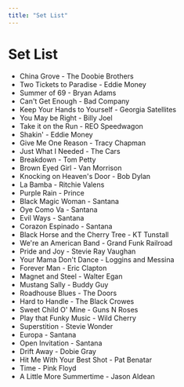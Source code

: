 ```yaml
---
title: "Set List"
---
```


# Set List

- China Grove - The Doobie Brothers
- Two Tickets to Paradise - Eddie Money
- Summer of 69 - Bryan Adams
- Can't Get Enough - Bad Company
- Keep Your Hands to Yourself - Georgia Satellites
- You May be Right - Billy Joel
- Take it on the Run - REO Speedwagon
- Shakin' - Eddie Money
- Give Me One Reason - Tracy Chapman
- Just What I Needed - The Cars
- Breakdown - Tom Petty
- Brown Eyed Girl - Van Morrison
- Knocking on Heaven's Door - Bob Dylan
- La Bamba - Ritchie Valens
- Purple Rain - Prince
- Black Magic Woman - Santana
- Oye Como Va - Santana
- Evil Ways - Santana
- Corazon Espinado - Santana
- Black Horse and the Cherry Tree - KT Tunstall
- We're an American Band - Grand Funk Railroad
- Pride and Joy - Stevie Ray Vaughan
- Your Mama Don't Dance - Loggins and Messina
- Forever Man - Eric Clapton
- Magnet and Steel - Walter Egan
- Mustang Sally - Buddy Guy
- Roadhouse Blues - The Doors
- Hard to Handle - The Black Crowes
- Sweet Child O' Mine - Guns N Roses
- Play that Funky Music - Wild Cherry
- Superstition - Stevie Wonder
- Europa - Santana
- Open Invitation - Santana
- Drift Away - Dobie Gray
- Hit Me With Your Best Shot - Pat Benatar
- Time - Pink Floyd
- A Little More Summertime - Jason Aldean
